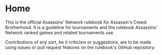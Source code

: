 # Home

This is the official Assassins' Network rulebook for Assassin's Creed: Brotherhood. It is a guideline for tournaments and the rulebook Assassins' Network ranked games and related tournaments use.

Contributions of any sort, be it criticism or suggestions, are to be made using issues or pull request features on the rulebook's GitHub repository:&#x20;
